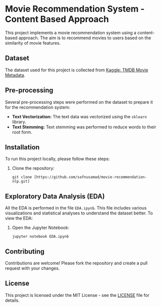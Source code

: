 <body>

<h1>Movie Recommendation System - Content Based Approach</h1>

<p>This project implements a movie recommendation system using a content-based approach. The aim is to recommend movies to users based on the similarity of movie features.</p>

<h2>Dataset</h2>
<p>The dataset used for this project is collected from <a href="https://www.kaggle.com/datasets/tmdb/tmdb-movie-metadata">Kaggle: TMDB Movie Metadata</a>.</p>

<h2>Pre-processing</h2>
<p>Several pre-processing steps were performed on the dataset to prepare it for the recommendation system:</p>
<ul>
    <li><strong>Text Vectorization:</strong> The text data was vectorized using the <code>sklearn</code> library.</li>
    <li><strong>Text Stemming:</strong> Text stemming was performed to reduce words to their root form.</li>
</ul>

<h2>Installation</h2>
<p>To run this project locally, please follow these steps:</p>
<ol>
    <li>Clone the repository:
        <pre><code>git clone [https://github.com/safnusamad/movie-recommendation-nlp.git]</code></pre>
    </li>
</ol>

<h2>Exploratory Data Analysis (EDA)</h2>
<p>All the EDA is performed in the file <code>EDA.ipynb</code>. This file includes various visualizations and statistical analyses to understand the dataset better. To view the EDA:</p>
<ol>
    <li>Open the Jupyter Notebook:
        <pre><code>jupyter notebook EDA.ipynb</code></pre>
    </li>
</ol>

<h2>Contributing</h2>
<p>Contributions are welcome! Please fork the repository and create a pull request with your changes.</p>

<h2>License</h2>
<p>This project is licensed under the MIT License - see the <a href="LICENSE">LICENSE</a> file for details.</p>

</body>
</html>
